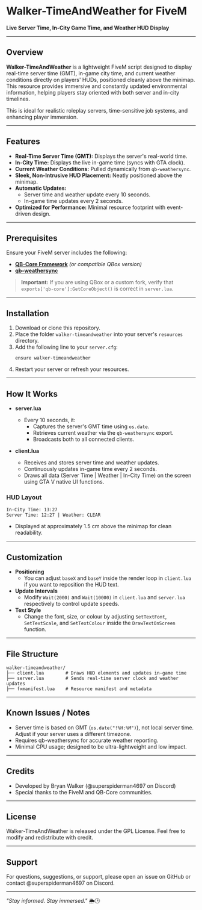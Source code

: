 # Walker-TimeAndWeather for FiveM

**Live Server Time, In-City Game Time, and Weather HUD Display**

---

## Overview
**Walker-TimeAndWeather** is a lightweight FiveM script designed to display real-time server time (GMT), in-game city time, and current weather conditions directly on players' HUDs, positioned cleanly above the minimap. This resource provides immersive and constantly updated environmental information, helping players stay oriented with both server and in-city timelines.

This is ideal for realistic roleplay servers, time-sensitive job systems, and enhancing player immersion.

---

## Features
- **Real-Time Server Time (GMT):** Displays the server's real-world time.
- **In-City Time:** Displays the live in-game time (syncs with GTA clock).
- **Current Weather Conditions:** Pulled dynamically from `qb-weathersync`.
- **Sleek, Non-Intrusive HUD Placement:** Neatly positioned above the minimap.
- **Automatic Updates:**
  - Server time and weather update every 10 seconds.
  - In-game time updates every 2 seconds.
- **Optimized for Performance:** Minimal resource footprint with event-driven design.

---

## Prerequisites
Ensure your FiveM server includes the following:

- [**QB-Core Framework**](https://github.com/qbcore-framework/qb-core) *(or compatible QBox version)*
- [**qb-weathersync**](https://github.com/qbcore-framework/qb-weathersync)

> **Important:**
> If you are using QBox or a custom fork, verify that `exports['qb-core']:GetCoreObject()` is correct in `server.lua`.

---

## Installation
1. Download or clone this repository.
2. Place the folder `walker-timeandweather` into your server's `resources` directory.
3. Add the following line to your `server.cfg`:
    ```
    ensure walker-timeandweather
    ```
4. Restart your server or refresh your resources.

---

## How It Works
- **server.lua**
  - Every 10 seconds, it:
    - Captures the server's GMT time using `os.date`.
    - Retrieves current weather via the `qb-weathersync` export.
    - Broadcasts both to all connected clients.

- **client.lua**
  - Receives and stores server time and weather updates.
  - Continuously updates in-game time every 2 seconds.
  - Draws all data (Server Time | Weather | In-City Time) on the screen using GTA V native UI functions.

### HUD Layout
```
In-City Time: 13:27
Server Time: 12:27 | Weather: CLEAR
```

- Displayed at approximately 1.5 cm above the minimap for clean readability.

---

## Customization
- **Positioning**
  - You can adjust `baseX` and `baseY` inside the render loop in `client.lua` if you want to reposition the HUD text.
- **Update Intervals**
  - Modify `Wait(2000)` and `Wait(10000)` in `client.lua` and `server.lua` respectively to control update speeds.
- **Text Style**
  - Change the font, size, or colour by adjusting `SetTextFont`, `SetTextScale`, and `SetTextColour` inside the `DrawTextOnScreen` function.

---

## File Structure
```
walker-timeandweather/
├── client.lua        # Draws HUD elements and updates in-game time
├── server.lua        # Sends real-time server clock and weather updates
├── fxmanifest.lua    # Resource manifest and metadata
```

---

## Known Issues / Notes
- Server time is based on GMT (`os.date("!%H:%M")`), not local server time. Adjust if your server uses a different timezone.
- Requires qb-weathersync for accurate weather reporting.
- Minimal CPU usage; designed to be ultra-lightweight and low impact.

---

## Credits
- Developed by Bryan Walker (@superspiderman4697 on Discord)
- Special thanks to the FiveM and QB-Core communities.

---

## License
Walker-TimeAndWeather is released under the GPL License. Feel free to modify and redistribute with credit.

---

## Support
For questions, suggestions, or support, please open an issue on GitHub or contact @superspiderman4697 on Discord.

---

*"Stay informed. Stay immersed."* 🌦️🕒

